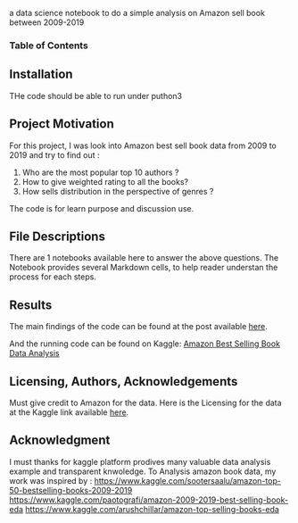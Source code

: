 a data science notebook to do a simple analysis on Amazon sell book between 2009-2019


### Table of Contents


## Installation <a name="installation"></a>
THe code should be able to run under puthon3

## Project Motivation<a name="motivation"></a>

For this project, I was look into Amazon best sell book data from 2009 to 2019 and try to find out :

1. Who are the most popular top 10 authors ?
2. How to give weighted rating to all the books?
3. How sells distribution in the perspective of genres ?

The code is for learn purpose and discussion use.

## File Descriptions <a name="files"></a>

There are 1 notebooks available here to answer the above questions. 
The Notebook provides several Markdown cells, to help reader understan the process for each steps.  

## Results<a name="results"></a>

The main findings of the code can be found at the post available [here](https://twindai.medium.com/what-is-the-most-valuable-book-on-amazon-6e40a87772c5).

And the running code can be found on Kaggle: [Amazon Best Selling Book Data Analysis](https://www.kaggle.com/guandai/amazon-best-selling-book-data-analysis)

## Licensing, Authors, Acknowledgements<a name="licensing"></a>

Must give credit to Amazon for the data. 
Here is the Licensing for the data at the Kaggle link available [here](https://www.kaggle.com/sootersaalu/amazon-top-50-bestselling-books-2009-2019).

## Acknowledgment
I must thanks for kaggle platform prodives many valuable data analysis example and transparent knwoledge. 
To Analysis amazon book data, my work was inspired by :
https://www.kaggle.com/sootersaalu/amazon-top-50-bestselling-books-2009-2019
https://www.kaggle.com/paotografi/amazon-2009-2019-best-selling-book-eda
https://www.kaggle.com/arushchillar/amazon-top-selling-books-eda
